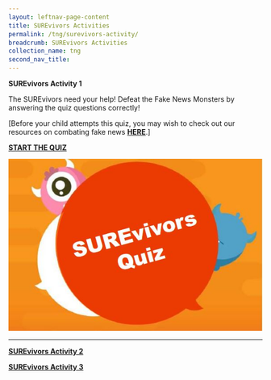 ```yaml
---
layout: leftnav-page-content
title: SUREvivors Activities
permalink: /tng/surevivors-activity/
breadcrumb: SUREvivors Activities
collection_name: tng
second_nav_title: 
---
```


**SUREvivors Activity 1**

The SUREvivors need your help!  Defeat the Fake News Monsters by answering the quiz questions correctly!

[Before your child attempts this quiz, you may wish to check out our resources on combating fake news **[HERE](https://sure.nlb.gov.sg/resources/audience/adults/combating-fake-news)**.]

**[START THE QUIZ](https://go.gov.sg/surevivor-activity-1)**

![](../images/SUREvivors-quiz-thmb.JPG)

<hr>

[**SUREvivors Activity 2**](/tng/surevivors-activity2/)

[**SUREvivors Activity 3**](/tng/surevivors-activity3/)



